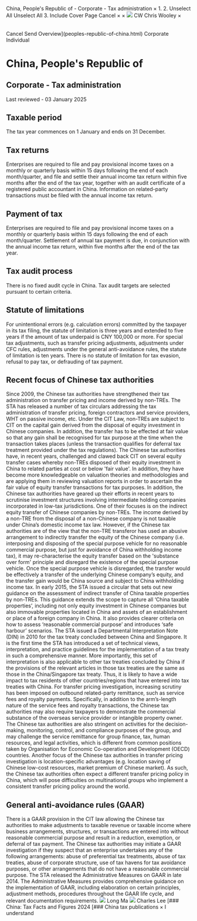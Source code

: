 China, People's Republic of - Corporate - Tax administration
×
1.
2.
Unselect All
Unselect All
3.
Include Cover Page
Cancel
×
×
![](-/media/world-wide-tax-summaries/attachments/global---chris-wooley.ashx%3Frev=ac5e5f3223b34096b1afc2a6009c7320&revision=ac5e5f32-23b3-4096-b1af-c2a6009c7320&hash=859B7ADC84DC2CBEC9760E9E6EE7DE6D0A8BFCDF)
CW
Chris Wooley
×
######
Cancel
Send
Overview](peoples-republic-of-china.html)
Corporate
Individual
# China, People's Republic of
## Corporate - Tax administration
Last reviewed - 03 January 2025
## Taxable period
The tax year commences on 1 January and ends on 31 December.
## Tax returns
Enterprises are required to file and pay provisional income taxes on a monthly or quarterly basis within 15 days following the end of each month/quarter, and file and settle their annual income tax return within five months after the end of the tax year, together with an audit certificate of a registered public accountant in China. Information on related-party transactions must be filed with the annual income tax return.
## Payment of tax
Enterprises are required to file and pay provisional income taxes on a monthly or quarterly basis within 15 days following the end of each month/quarter.
Settlement of annual tax payment is due, in conjunction with the annual income tax return, within five months after the end of the tax year.
## Tax audit process
There is no fixed audit cycle in China. Tax audit targets are selected pursuant to certain criteria.
## Statute of limitations
For unintentional errors (e.g. calculation errors) committed by the taxpayer in its tax filing, the statute of limitation is three years and extended to five years if the amount of tax underpaid is CNY 100,000 or more. For special tax adjustments, such as transfer pricing adjustments, adjustments under CFC rules, adjustments under the general anti-avoidance rules, the statute of limitation is ten years. There is no statute of limitation for tax evasion, refusal to pay tax, or defrauding of tax payment.
## Recent focus of Chinese tax authorities
Since 2009, the Chinese tax authorities have strengthened their tax administration on transfer pricing and income derived by non-TREs. The STA has released a number of tax circulars addressing the tax administration of transfer pricing, foreign contractors and service providers, WHT on passive income, etc.
Under the CIT Law, non-TREs are subject to CIT on the capital gain derived from the disposal of equity investment in Chinese companies. In addition, the transfer has to be effected at fair value so that any gain shall be recognised for tax purpose at the time when the transaction takes places (unless the transaction qualifies for deferral tax treatment provided under the tax regulations). The Chinese tax authorities have, in recent years, challenged and clawed back CIT on several equity transfer cases whereby non-TREs disposed of their equity investment in China to related parties at cost or below 'fair value'. In addition, they have become more knowledgeable on valuation theories and methodologies and are applying them in reviewing valuation reports in order to ascertain the fair value of equity transfer transactions for tax purposes.
In addition, the Chinese tax authorities have geared up their efforts in recent years to scrutinise investment structures involving intermediate holding companies incorporated in low-tax jurisdictions. One of their focuses is on the indirect equity transfer of Chinese companies by non-TREs. The income derived by a non-TRE from the disposal of a non-Chinese company is not taxable under China’s domestic income tax law. However, if the Chinese tax authorities are of the view that the non-TRE transferor has used an abusive arrangement to indirectly transfer the equity of the Chinese company (i.e. interposing and disposing of the special purpose vehicle for no reasonable commercial purpose, but just for avoidance of China withholding income tax), it may re-characterise the equity transfer based on the 'substance over form' principle and disregard the existence of the special purpose vehicle. Once the special purpose vehicle is disregarded, the transfer would be effectively a transfer of the underlying Chinese company’s equity, and the transfer gain would be China source and subject to China withholding income tax. In early 2015, the STA issued a circular that sets out new guidance on the assessment of indirect transfer of China taxable properties by non-TREs. This guidance extends the scope to capture all ‘China taxable properties’, including not only equity investment in Chinese companies but also immovable properties located in China and assets of an establishment or place of a foreign company in China. It also provides clearer criteria on how to assess ‘reasonable commercial purpose’ and introduces ‘safe harbour’ scenarios.
The STA issued a Departmental Interpretation Note (DIN) in 2010 for the tax treaty concluded between China and Singapore. It is the first time the STA has introduced a set of technical views, interpretation, and practice guidelines for the implementation of a tax treaty in such a comprehensive manner. More importantly, this set of interpretation is also applicable to other tax treaties concluded by China if the provisions of the relevant articles in those tax treaties are the same as those in the China/Singapore tax treaty. Thus, it is likely to have a wide impact to tax residents of other countries/regions that have entered into tax treaties with China.
For transfer pricing investigation, increasing scrutiny has been imposed on outbound related-party remittance, such as service fees and royalty payments. Specifically, in addition to the arm’s-length nature of the service fees and royalty transactions, the Chinese tax authorities may also require taxpayers to demonstrate the commercial substance of the overseas service provider or intangible property owner. The Chinese tax authorities are also stringent on activities for the decision-making, monitoring, control, and compliance purposes of the group, and may challenge the service remittance for group finance, tax, human resources, and legal activities, which is different from common positions taken by Organisation for Economic Co-operation and Development (OECD) countries. Another focus of the Chinese tax authorities in transfer pricing investigation is location-specific advantages (e.g. location saving of Chinese low-cost resources, market premium of Chinese market). As such, the Chinese tax authorities often expect a different transfer pricing policy in China, which will pose difficulties on multinational groups who implement a consistent transfer pricing policy around the world.
## General anti-avoidance rules (GAAR)
There is a GAAR provision in the CIT law allowing the Chinese tax authorities to make adjustments to taxable revenue or taxable income where business arrangements, structures, or transactions are entered into without reasonable commercial purpose and result in a reduction, exemption, or deferral of tax payment. The Chinese tax authorities may initiate a GAAR investigation if they suspect that an enterprise undertakes any of the following arrangements: abuse of preferential tax treatments, abuse of tax treaties, abuse of corporate structure, use of tax havens for tax avoidance purposes, or other arrangements that do not have a reasonable commercial purpose.
The STA released the Administrative Measures on GAAR in late 2014. The Administrative Measures provides comprehensive guidance on the implementation of GAAR, including elaboration on certain principles, adjustment methods, procedures throughout the GAAR life cycle, and relevant documentation requirements.
![](-/media/world-wide-tax-summaries/peoplesrepublicofchinalong-machina--long-majpg20210104171343192.ashx%3Frev=c7d7485517c148a187081c48e0cb3e0d&revision=c7d74855-17c1-48a1-8708-1c48e0cb3e0d&hash=01310FD0A8644B7AE4FB6A4D6E2A5935DF6B7D07)
Long Ma
![](-/media/world-wide-tax-summaries/peoplesrepublicofchinacharles-leedownload-1jpg20240111012549869.ashx%3Frev=561053938de94d24a7facd29958b8576&revision=56105393-8de9-4d24-a7fa-cd29958b8576&hash=BBF4BA293E536D177EA006B367E1FD470DF13EBC)
Charles Lee
[### China: Tax Facts and Figures 2024
[### China tax publications
×
I understand
